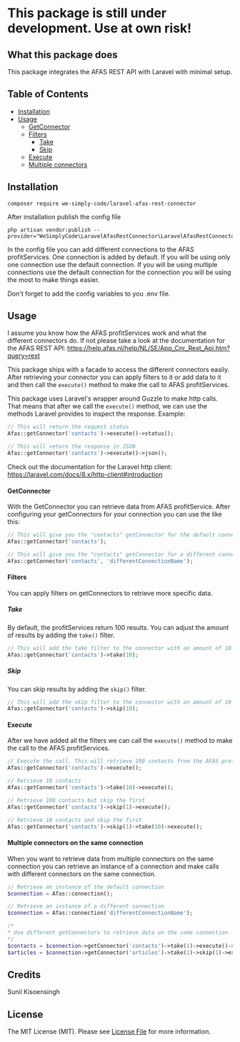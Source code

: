 # This package is still under development. Use at own risk!

## What this package does
This package integrates the AFAS REST API with Laravel with minimal setup.

## Table of Contents  
<!--ts-->
   * [Installation](#installation)
   * [Usage](#usage)
      * [GetConnector](#getconnector)
      * [Filters](#filters)
         * [Take](#take)
         * [Skip](#skip)
      * [Execute](#execute)
      * [Multiple connectors](#multiple-connectors-on-the-same-connection)
<!--te-->

## Installation
```
composer require we-simply-code/laravel-afas-rest-connector
```

After installation publish the config file
```
php artisan vendor:publish --provider="WeSimplyCode\LaravelAfasRestConnector\LaravelAfasRestConnectorServiceProvider"
```
In the config file you can add different connections to the AFAS profitServices.
One connection is added by default. If you will be using only one connection use the default connection.
If you will be using multiple connections use the default connection for the connection you will be using the most to make things easier.

Don't forget to add the config variables to you .env file.

## Usage
I assume you know how the AFAS profitServices work and what the different connectors do.
If not please take a look at the documentation for the AFAS REST API: https://help.afas.nl/help/NL/SE/App_Cnr_Rest_Api.htm?query=rest

This package ships with a facade to access the different connectors easily.
After retrieving your connector you can apply filters to it or add data to it and then call the ```execute()``` method to make the call to AFAS profitServices.

This package uses Laravel's wrapper around Guzzle to make http calls.
That means that after we call the ```execute()``` method, we can use the methods Laravel provides to inspect the response.
Example:
```php
// This will return the request status
Afas::getConnector('contacts')->execute()->status();

// This will return the response in JSON
Afas::getConnector('contacts')->execute()->json();
```
Check out the documentation for the Laravel http client: https://laravel.com/docs/8.x/http-client#introduction

#### GetConnector
With the GetConnector you can retrieve data from AFAS profitService.
After configuring your getConnectors for your connection you can use the like this:

```php
// This will give you the "contacts" getConnector for the default connection
Afas::getConnector('contacts');

// This will give you the "contacts" getConnector for a different connection
Afas::getConnector('contacts', 'differentConnectionName');
```

#### Filters
You can apply filters on getConnectors to retrieve more specific data.

##### Take
By default, the profitServices return 100 results. You can adjust the amount of results by adding the ```take()``` filter.
```php
// This will add the take filter to the connector with an amount of 10
Afas::getConnector('contacts')->take(10);
```

##### Skip
You can skip results by adding the ```skip()``` filter.
```php
// This will add the skip filter to the connector with an amount of 10
Afas::getConnector('contacts')->skip(10);
```

#### Execute
After we have added all the filters we can call the ```execute()``` method to make the call to the AFAS profitServices.
```php
// Execute the call. This will retrieve 100 contacts from the AFAS profitServices
Afas::getConnector('contacts')->execute();

// Retrieve 10 contacts
Afas::getConnector('contacts')->take(10)->execute();

// Retrieve 100 contacts but skip the first
Afas::getConnector('contacts')->skip(1)->execute();

// Retrieve 10 contacts and skip the first
Afas::getConnector('contacts')->skip(1)->take(10)->execute();
```

#### Multiple connectors on the same connection
When you want to retrieve data from multiple connectors on the same connection you can retrieve an instance of a connection and make calls with different connectors on the same connection.
```php
// Retrieve an instance of the default connection
$connection = Afas::connection();

// Retrieve an instance of a different connection
$connection = Afas::connection('differentConnectionName');

/*
* Use different getConnectors to retrieve data on the same connection
*/
$contacts = $connection->getConnector('contacts')->take(1)->execute()->json();
$articles = $connection->getConnector('articles')->take(1)->skip(1)->execute()->json();
```

## Credits
Sunil Kisoensingh

## License
The MIT License (MIT). Please see [License File](LICENSE) for more information.
